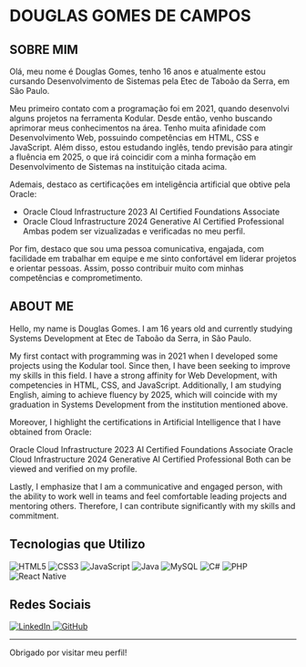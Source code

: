 # DOUGLAS GOMES DE CAMPOS

## SOBRE MIM
Olá, meu nome é Douglas Gomes, tenho 16 anos e atualmente estou cursando Desenvolvimento de Sistemas pela Etec de Taboão da Serra, em São Paulo.

Meu primeiro contato com a programação foi em 2021, quando desenvolvi alguns projetos na ferramenta Kodular. Desde então, venho buscando aprimorar meus conhecimentos na área. Tenho muita afinidade com Desenvolvimento Web, possuindo competências em HTML, CSS e JavaScript. Além disso, estou estudando inglês, tendo previsão para atingir a fluência em 2025, o que irá coincidir com a minha formação em Desenvolvimento de Sistemas na instituição citada acima.

Ademais, destaco as certificações em inteligência artificial que obtive pela Oracle: 
-  Oracle Cloud Infrastructure 2023 AI Certified Foundations Associate
- Oracle Cloud Infrastructure 2024 Generative AI Certified Professional
Ambas podem ser vizualizadas e verificadas no meu perfil.

Por fim, destaco que sou uma pessoa comunicativa, engajada, com facilidade em trabalhar em equipe e me sinto confortável em liderar projetos e orientar pessoas. Assim, posso contribuir muito com minhas competências e comprometimento.
## ABOUT ME 
Hello, my name is Douglas Gomes. I am 16 years old and currently studying Systems Development at Etec de Taboão da Serra, in São Paulo.

My first contact with programming was in 2021 when I developed some projects using the Kodular tool. Since then, I have been seeking to improve my skills in this field. I have a strong affinity for Web Development, with competencies in HTML, CSS, and JavaScript. Additionally, I am studying English, aiming to achieve fluency by 2025, which will coincide with my graduation in Systems Development from the institution mentioned above.

Moreover, I highlight the certifications in Artificial Intelligence that I have obtained from Oracle:

Oracle Cloud Infrastructure 2023 AI Certified Foundations Associate
Oracle Cloud Infrastructure 2024 Generative AI Certified Professional
Both can be viewed and verified on my profile.

Lastly, I emphasize that I am a communicative and engaged person, with the ability to work well in teams and feel comfortable leading projects and mentoring others. Therefore, I can contribute significantly with my skills and commitment.

## Tecnologias que Utilizo

<p>
  <img src="https://img.shields.io/badge/HTML5-E34F26?style=for-the-badge&logo=html5&logoColor=white" alt="HTML5">
  <img src="https://img.shields.io/badge/CSS3-1572B6?style=for-the-badge&logo=css3&logoColor=white" alt="CSS3">
  <img src="https://img.shields.io/badge/JavaScript-F7DF1E?style=for-the-badge&logo=javascript&logoColor=black" alt="JavaScript">
  <img src="https://img.shields.io/badge/Java-007396?style=for-the-badge&logo=java&logoColor=white" alt="Java">
  <img src="https://img.shields.io/badge/MySQL-4479A1?style=for-the-badge&logo=mysql&logoColor=white" alt="MySQL">
  <img src="https://img.shields.io/badge/C%23-239120?style=for-the-badge&logo=c-sharp&logoColor=white" alt="C#">
  <img src="https://img.shields.io/badge/PHP-777BB4?style=for-the-badge&logo=php&logoColor=white" alt="PHP">
  <img src="https://img.shields.io/badge/React_Native-20232A?style=for-the-badge&logo=react&logoColor=61DAFB" alt="React Native">
</p>

## Redes Sociais

<p>
  <a href="https://www.linkedin.com/in/douglasg-campos/" target="_blank">
    <img src="https://img.shields.io/badge/LinkedIn-0077B5?style=for-the-badge&logo=linkedin&logoColor=white" alt="LinkedIn">
  </a>
  <a href="https://github.com/DouglasGom" target="_blank">
    <img src="https://img.shields.io/badge/GitHub-181717?style=for-the-badge&logo=github&logoColor=white" alt="GitHub">
  </a>

</p>

---

Obrigado por visitar meu perfil!
